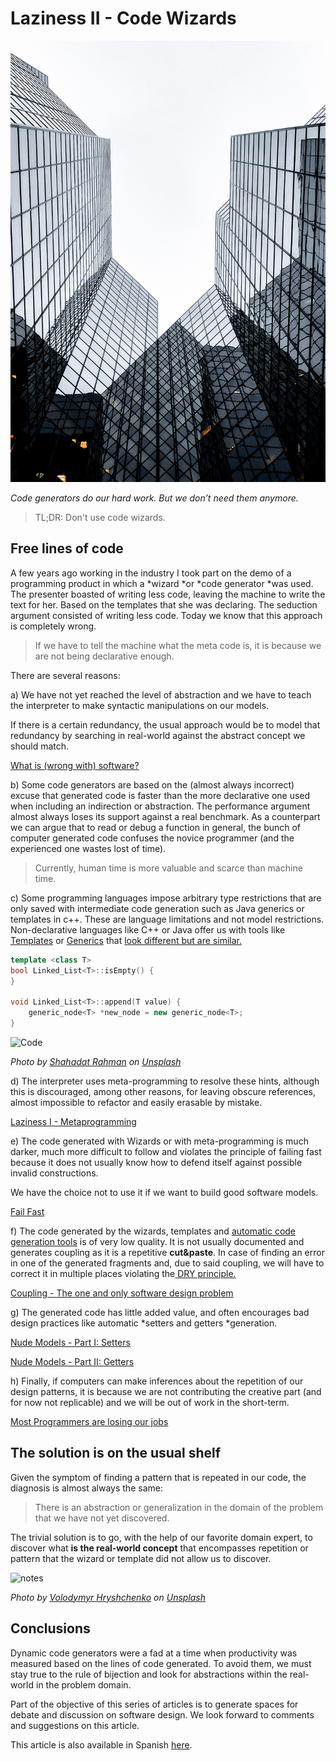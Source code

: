 # Laziness II - Code Wizards

![Laziness II - Code Wizards](Laziness%20II%20-%20Code%20Wizards.jpg)

*Code generators do our hard work. But we don’t need them anymore.*

> TL;DR: Don't use code wizards.

## Free lines of code

A few years ago working in the industry I took part on the demo of a programming product in which a *wizard *or *code generator *was used. The presenter boasted of writing less code, leaving the machine to write the text for her. Based on the templates that she was declaring.
The seduction argument consisted of writing less code. Today we know that this approach is completely wrong.
> If we have to tell the machine what the meta code is, it is because we are not being declarative enough.

There are several reasons:

a) We have not yet reached the level of abstraction and we have to teach the interpreter to make syntactic manipulations on our models.

If there is a certain redundancy, the usual approach would be to model that redundancy by searching in real-world against the abstract concept we should match.

[What is (wrong with) software?](https://github.com/mcsee/Software-Design-Articles/tree/main/Articles/Theory/What%20is%20(wrong%20with)%20software/readme.md)

b) Some code generators are based on the (almost always incorrect) excuse that generated code is faster than the more declarative one used when including an indirection or abstraction. The performance argument almost always loses its support against a real benchmark. As a counterpart we can argue that to read or debug a function in general, the bunch of computer generated code confuses the novice programmer (and the experienced one wastes lost of time).

> Currently, human time is more valuable and scarce than machine time.

c) Some programming languages ​​impose arbitrary type restrictions that are only saved with intermediate code generation such as Java generics or templates in c++. These are language limitations and not model restrictions.
Non-declarative languages ​​like C++ or Java offer us with tools like [Templates](https://en.wikipedia.org/wiki/Template_(C%2B%2B)) or [Generics](https://en.wikipedia.org/wiki/Generics_in_Java) that [look different but are similar.](https://www.geeksforgeeks.org/templates-in-c-vs-generics-in-java/)

[Gist Url]: # (https://gist.github.com/mcsee/cc4a2eaa2770317a964515925072175c)
```cpp
template <class T>
bool Linked_List<T>::isEmpty() {
}

void Linked_List<T>::append(T value) {
    generic_node<T> *new_node = new generic_node<T>;
}
```

![Code](https://cdn.hashnode.com/res/hashnode/image/upload/v1599511984360/ags0-9sW7.jpeg)

*Photo by [Shahadat Rahman](https://unsplash.com/@hishahadat) on [Unsplash](https://unsplash.com/s/photos/cryptic)*

d) The interpreter uses meta-programming to resolve these hints, although this is discouraged, among other reasons, for leaving obscure references, almost impossible to refactor and easily erasable by mistake.

[Laziness I - Metaprogramming](https://github.com/mcsee/Software-Design-Articles/tree/main/Articles/Theory/Laziness%20I%20-%20Metaprogramming/readme.md)

e) The code generated with Wizards or with meta-programming is much darker, much more difficult to follow and violates the principle of failing fast because it does not usually know how to defend itself against possible invalid constructions.

We have the choice not to use it if we want to build good software models.

[Fail Fast](https://github.com/mcsee/Software-Design-Articles/tree/main/Articles/Theory/Fail%20Fast/readme.md)

f) The code generated by the wizards, templates and [automatic code generation tools](https://en.wikipedia.org/wiki/Comparison_of_code_generation_tools) is of very low quality. It is not usually documented and generates coupling as it is a repetitive **cut&paste**. In case of finding an error in one of the generated fragments and, due to said coupling, we will have to correct it in multiple places violating the[ DRY principle.](https://en.wikipedia.org/wiki/Don%27t_repeat_yourself)

[Coupling - The one and only software design problem](https://github.com/mcsee/Software-Design-Articles/tree/main/Articles/Theory/Coupling%20-%20The%20one%20and%20only%20software%20design%20problem/readme.md)

g) The generated code has little added value, and often encourages bad design practices like automatic *setters and getters *generation.

[Nude Models - Part I: Setters](https://github.com/mcsee/Software-Design-Articles/tree/main/Articles/Theory/Nude%20Models - Part%20I Setters/readme.md)

[Nude Models - Part II: Getters](https://github.com/mcsee/Software-Design-Articles/tree/main/Articles/Theory/Nude%20Models - Part%20II Getters/readme.md)

h) Finally, if computers can make inferences about the repetition of our design patterns, it is because we are not contributing the creative part (and for now not replicable) and we will be out of work in the short-term.

[Most Programmers are losing our jobs](https://github.com/mcsee/Software-Design-Articles/tree/main/Articles/Opinion/(Most)%20Programmers%20are%20losing%20our%20jobs%20very%20soon/readme.md)

## The solution is on the usual shelf

Given the symptom of finding a pattern that is repeated in our code, the diagnosis is almost always the same:
> There is an abstraction or generalization in the domain of the problem that we have not yet discovered.

The trivial solution is to go, with the help of our favorite domain expert, to discover what **is the real-world concept** that encompasses repetition or pattern that the wizard or template did not allow us to discover.

![notes](https://cdn.hashnode.com/res/hashnode/image/upload/v1599511830774/-B05TXjIT.jpeg)

*Photo by [Volodymyr Hryshchenko](https://unsplash.com/@lunarts) on [Unsplash](https://unsplash.com/s/photos/detective)*

## Conclusions

Dynamic code generators were a fad at a time when productivity was measured based on the lines of code generated.
To avoid them, we must stay true to the rule of bijection and look for abstractions within the real-world in the problem domain.

Part of the objective of this series of articles is to generate spaces for debate and discussion on software design. 
We look forward to comments and suggestions on this article.

This article is also available in Spanish [here](https://github.com/mcsee/Software-Design-Articles/tree/main/Articles/Theory/Laziness%20II%20-%20Code%20Wizards/readme.md).